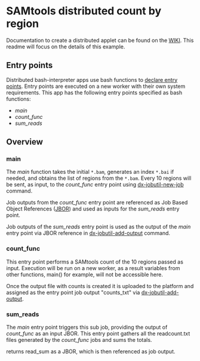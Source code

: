 # SAMtools distributed count by region

Documentation to create a distributed applet can be found on the [WIKI](https://wiki.dnanexus.com/Developer-Tutorials/Parallelize-Your-App). This readme will focus on the details of this example.

## Entry points

Distributed bash-interpreter apps use bash functions to [declare entry points](https://wiki.dnanexus.com/Developer-Tutorials/Parallelize-Your-App#Adding-Entry-Points-to-Your-Code). Entry points are executed on a new worker with their own system requirements. This app has the following entry points specified as bash functions:

* *main*
* *count_func*
* *sum_reads*

## Overview
### main
The *main* function takes the initial `*.bam`, generates an index `*.bai` if needed, and obtains the list of regions from the `*.bam`. Every 10 regions will be sent, as input, to the *count_func* entry point using [dx-jobutil-new-job](https://wiki.dnanexus.com/Helpstrings-of-SDK-Command-Line-Utilities#dx-jobutil-new-job) command.
<!-- SECTION: Download and prepare regions for scatter -->

Job outputs from the *count_func* entry point are referenced as Job Based Object References ([JBOR](https://wiki.dnanexus.com/API-Specification-v1.0.0/Job-Input-and-Output#Job-Dependencies)) and used as inputs for the *sum_reads* entry point.
<!-- SECTION: Merge results -->

Job outputs of the *sum_reads* entry point is used as the output of the *main* entry point via JBOR reference in [dx-jobutil-add-output](https://wiki.dnanexus.com/Helpstrings-of-SDK-Command-Line-Utilities#dx-jobutil-add-output) command.
<!-- SECTION: Output results -->

### count_func
This entry point performs a SAMtools count of the 10 regions passed as input. Execution will be run on a new worker, as a result variables from other functions, main() for example, will not be accessible here.

Once the output file with counts is created it is uploaded to the platform and assigned as the entry point job output "counts_txt" via [dx-jobutil-add-output](https://wiki.dnanexus.com/Helpstrings-of-SDK-Command-Line-Utilities#dx-jobutil-add-output).
<!-- SECTION: count_func -->

### sum_reads
The *main* entry point triggers this sub job, providing the output of *count_func* as an input JBOR. This entry point gathers all the readcount.txt files generated by the *count_func* jobs and sums the totals.

returns read_sum as a JBOR, which is then referenced as job output.
<!-- SECTION: sum_reads -->
<!-- INCLUDE: Then in the main function the output is referenced -->
<!-- SECTION: Output results -->